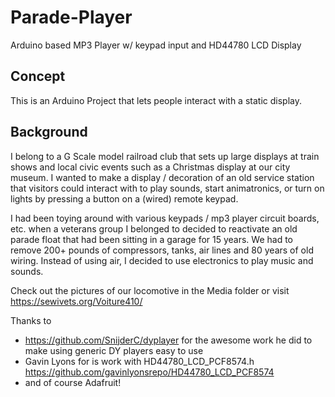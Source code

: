 # Parade-Player
Arduino based MP3 Player w/ keypad input and HD44780 LCD Display

## Concept

This is an Arduino Project that lets people interact with a static display.

## Background
I belong to a G Scale model railroad club that sets up large displays at train shows and local civic events such as a Christmas display at our city museum.  I wanted to make a display / decoration of an old service station that visitors could interact with to play sounds, start animatronics, or turn on lights by pressing a button on a (wired) remote keypad.

I had been toying around with various keypads / mp3 player circuit boards, etc. when a veterans group I belonged to decided to reactivate an old parade float that had been sitting in a garage for 15 years.  We had to remove 200+ pounds of compressors, tanks, air lines and 80 years of old wiring.  Instead of using air, I decided to use electronics to play music and sounds.

Check out the pictures of our locomotive in the Media folder or visit https://sewivets.org/Voiture410/ 

Thanks to 
 - https://github.com/SnijderC/dyplayer  for the awesome work he did to make using generic DY players easy to use 
 - Gavin Lyons for is work with HD44780_LCD_PCF8574.h  https://github.com/gavinlyonsrepo/HD44780_LCD_PCF8574
 - and of course Adafruit!


